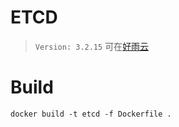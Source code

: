 # ETCD

> `Version: 3.2.15`
> 可在[好雨云](https://www.goodrain.com/#/app/detail/86)

# Build

```
docker build -t etcd -f Dockerfile .
```
